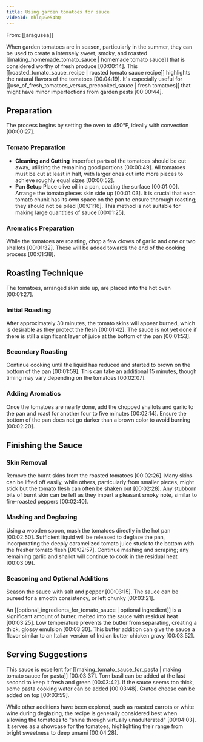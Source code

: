```yaml
---
title: Using garden tomatoes for sauce
videoId: KhlquGe54bQ
---
```


From: [[aragusea]] <br/> 

When garden tomatoes are in season, particularly in the summer, they can be used to create a intensely sweet, smoky, and roasted [[making_homemade_tomato_sauce | homemade tomato sauce]] that is considered worthy of fresh produce <a class="yt-timestamp" data-t="00:00:14">[00:00:14]</a>. This [[roasted_tomato_sauce_recipe | roasted tomato sauce recipe]] highlights the natural flavors of the tomatoes <a class="yt-timestamp" data-t="00:04:19">[00:04:19]</a>. It's especially useful for [[use_of_fresh_tomatoes_versus_precooked_sauce | fresh tomatoes]] that might have minor imperfections from garden pests <a class="yt-timestamp" data-t="00:00:44">[00:00:44]</a>.

## Preparation

The process begins by setting the oven to 450°F, ideally with convection <a class="yt-timestamp" data-t="00:00:27">[00:00:27]</a>.

### Tomato Preparation
*   **Cleaning and Cutting** Imperfect parts of the tomatoes should be cut away, utilizing the remaining good portions <a class="yt-timestamp" data-t="00:00:49">[00:00:49]</a>. All tomatoes must be cut at least in half, with larger ones cut into more pieces to achieve roughly equal sizes <a class="yt-timestamp" data-t="00:00:52">[00:00:52]</a>.
*   **Pan Setup** Place olive oil in a pan, coating the surface <a class="yt-timestamp" data-t="00:01:00">[00:01:00]</a>. Arrange the tomato pieces skin side up <a class="yt-timestamp" data-t="00:01:03">[00:01:03]</a>. It is crucial that each tomato chunk has its own space on the pan to ensure thorough roasting; they should not be piled <a class="yt-timestamp" data-t="00:01:16">[00:01:16]</a>. This method is not suitable for making large quantities of sauce <a class="yt-timestamp" data-t="00:01:25">[00:01:25]</a>.

### Aromatics Preparation
While the tomatoes are roasting, chop a few cloves of garlic and one or two shallots <a class="yt-timestamp" data-t="00:01:32">[00:01:32]</a>. These will be added towards the end of the cooking process <a class="yt-timestamp" data-t="00:01:38">[00:01:38]</a>.

## Roasting Technique
The tomatoes, arranged skin side up, are placed into the hot oven <a class="yt-timestamp" data-t="00:01:27">[00:01:27]</a>.

### Initial Roasting
After approximately 30 minutes, the tomato skins will appear burned, which is desirable as they protect the flesh <a class="yt-timestamp" data-t="00:01:42">[00:01:42]</a>. The sauce is not yet done if there is still a significant layer of juice at the bottom of the pan <a class="yt-timestamp" data-t="00:01:53">[00:01:53]</a>.

### Secondary Roasting
Continue cooking until the liquid has reduced and started to brown on the bottom of the pan <a class="yt-timestamp" data-t="00:01:59">[00:01:59]</a>. This can take an additional 15 minutes, though timing may vary depending on the tomatoes <a class="yt-timestamp" data-t="00:02:07">[00:02:07]</a>.

### Adding Aromatics
Once the tomatoes are nearly done, add the chopped shallots and garlic to the pan and roast for another four to five minutes <a class="yt-timestamp" data-t="00:02:14">[00:02:14]</a>. Ensure the bottom of the pan does not go darker than a brown color to avoid burning <a class="yt-timestamp" data-t="00:02:20">[00:02:20]</a>.

## Finishing the Sauce

### Skin Removal
Remove the burnt skins from the roasted tomatoes <a class="yt-timestamp" data-t="00:02:26">[00:02:26]</a>. Many skins can be lifted off easily, while others, particularly from smaller pieces, might stick but the tomato flesh can often be shaken out <a class="yt-timestamp" data-t="00:02:28">[00:02:28]</a>. Any stubborn bits of burnt skin can be left as they impart a pleasant smoky note, similar to fire-roasted peppers <a class="yt-timestamp" data-t="00:02:40">[00:02:40]</a>.

### Mashing and Deglazing
Using a wooden spoon, mash the tomatoes directly in the hot pan <a class="yt-timestamp" data-t="00:02:50">[00:02:50]</a>. Sufficient liquid will be released to deglaze the pan, incorporating the deeply caramelized tomato juice stuck to the bottom with the fresher tomato flesh <a class="yt-timestamp" data-t="00:02:57">[00:02:57]</a>. Continue mashing and scraping; any remaining garlic and shallot will continue to cook in the residual heat <a class="yt-timestamp" data-t="00:03:09">[00:03:09]</a>.

### Seasoning and Optional Additions
Season the sauce with salt and pepper <a class="yt-timestamp" data-t="00:03:15">[00:03:15]</a>. The sauce can be pureed for a smooth consistency, or left chunky <a class="yt-timestamp" data-t="00:03:21">[00:03:21]</a>.

An [[optional_ingredients_for_tomato_sauce | optional ingredient]] is a significant amount of butter, melted into the sauce with residual heat <a class="yt-timestamp" data-t="00:03:25">[00:03:25]</a>. Low temperature prevents the butter from separating, creating a thick, glossy emulsion <a class="yt-timestamp" data-t="00:03:30">[00:03:30]</a>. This butter addition can give the sauce a flavor similar to an Italian version of Indian butter chicken gravy <a class="yt-timestamp" data-t="00:03:52">[00:03:52]</a>.

## Serving Suggestions

This sauce is excellent for [[making_tomato_sauce_for_pasta | making tomato sauce for pasta]] <a class="yt-timestamp" data-t="00:03:37">[00:03:37]</a>. Torn basil can be added at the last second to keep it fresh and green <a class="yt-timestamp" data-t="00:03:42">[00:03:42]</a>. If the sauce seems too thick, some pasta cooking water can be added <a class="yt-timestamp" data-t="00:03:48">[00:03:48]</a>. Grated cheese can be added on top <a class="yt-timestamp" data-t="00:03:59">[00:03:59]</a>.

While other additions have been explored, such as roasted carrots or white wine during deglazing, the recipe is generally considered best when allowing the tomatoes to "shine through virtually unadulterated" <a class="yt-timestamp" data-t="00:04:03">[00:04:03]</a>. It serves as a showcase for the tomatoes, highlighting their range from bright sweetness to deep umami <a class="yt-timestamp" data-t="00:04:28">[00:04:28]</a>.